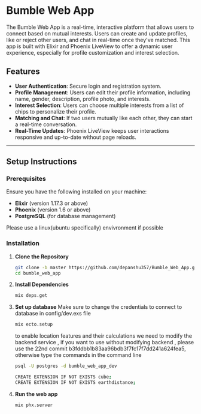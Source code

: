 # Bumble Web App

The Bumble Web App is a real-time, interactive platform that allows users to connect based on mutual interests. Users can create and update profiles, like or reject other users, and chat in real-time once they've matched. This app is built with Elixir and Phoenix LiveView to offer a dynamic user experience, especially for profile customization and interest selection.

## Features

- **User Authentication**: Secure login and registration system.
- **Profile Management**: Users can edit their profile information, including name, gender, description, profile photo, and interests.
- **Interest Selection**: Users can choose multiple interests from a list of chips to personalize their profile.
- **Matching and Chat**: If two users mutually like each other, they can start a real-time conversation.
- **Real-Time Updates**: Phoenix LiveView keeps user interactions responsive and up-to-date without page reloads.

---

## Setup Instructions

### Prerequisites

Ensure you have the following installed on your machine:

- **Elixir** (version 1.17.3 or above)
- **Phoenix** (version 1.6 or above)
- **PostgreSQL** (for database management)

Please use a linux(ubuntu specifically) envivronment if possible

### Installation

1. **Clone the Repository**

   ```bash
   git clone -b master https://github.com/depanshu357/Bumble_Web_App.git   
   cd bumble_web_app
   ```

2. **Install Dependencies**

   ```bash
   mix deps.get
   ```

3. **Set up database** 
   Make sure to change the credentials to connect to database in config/dev.exs file  
   ```bash
   mix ecto.setup
   ```
   to enable location features and their calculations we need to modify the backend service , if you want to use without modifying backend , please use the 22nd commit b3fddbb1b83aa96bdb3f7fc17f7dd241a624fea5, otherwise type the commands in the command line 
   ```bash
   psql -U postgres -d bumble_web_app_dev
   ```
   ```bash
   CREATE EXTENSION IF NOT EXISTS cube;
   CREATE EXTENSION IF NOT EXISTS earthdistance;
   ```


4. **Run the web app**

   ```bash
   mix phx.server
   ```
